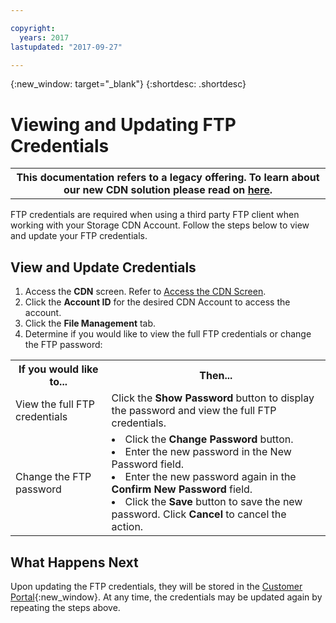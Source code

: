 ```yaml
---

copyright:
  years: 2017
lastupdated: "2017-09-27"

---
```

{:new_window: target="_blank"}
{:shortdesc: .shortdesc}

# Viewing and Updating FTP Credentials

<table class="wrapped">
        <colgroup>
          <col/>
        </colgroup>
        <tbody>
          <tr>
            <th>This documentation refers to a legacy offering. To learn about our new CDN solution please read on <a href="https://console.bluemix.net/docs/infrastructure/CDN/about.html#about-cdn">here</a>.</th>
          </tr>
        </tbody>
</table>

FTP credentials are required when using a third party FTP client when working with your Storage CDN Account. Follow the steps below to view and update your FTP credentials.

## View and Update Credentials

1. Access the **CDN** screen. Refer to [Access the CDN Screen](access-cdn-screen.html). <br/>
2. Click the **Account ID** for the desired CDN Account to access the account. <br/>
3. Click the **File Management** tab. <br/>
4. Determine if you would like to view the full FTP credentials or change the FTP password:<br/>
<table>
<tbody>
<tr>
<th>If you would like to...</th><th>Then...</th></tr>
<tr><td>View the full FTP credentials</td><td>Click the <strong>Show Password</strong> button to display the password and view the full FTP credentials.</td></tr>
<tr><td>Change the FTP password</td><td><li>Click the <strong>Change Password</strong> button.</li><li>Enter the new password in the New Password field.</li><li>Enter the new password again in the <strong>Confirm New Password</strong> field.</li><li>Click the <strong>Save</strong> button to save the new password. Click <strong>Cancel</strong> to cancel the action.</li></td></tr></tbody></table>



## What Happens Next

Upon updating the FTP credentials, they will be stored in the [Customer Portal](https://control.softlayer.com/){:new_window}. At any time, the credentials may be updated again by repeating the steps above.
